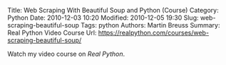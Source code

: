 Title: Web Scraping With Beautiful Soup and Python (Course)
Category: Python
Date: 2010-12-03 10:20
Modified: 2010-12-05 19:30
Slug: web-scraping-beautiful-soup
Tags: python
Authors: Martin Breuss
Summary: Real Python Video Course
Url: https://realpython.com/courses/web-scraping-beautiful-soup/

Watch my video course on _Real Python_.
